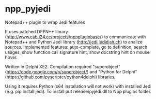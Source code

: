 # npp_pyjedi
Notepad++ plugin to wrap Jedi features

It uses patched DFPN++ library (http://www.cab.i24.cc/projects/npppluginbase/) to communicate with Notepad++ and Python Jedi library (http://jedi.jedidjah.ch) to analize sources.
Implemented features: auto-complete, go to definition, search usages, show function call signature hint, show docstring hint on mouse hover.

Written in Delphi XE2. Compilation required "superobject" (https://code.google.com/p/superobject/) and "Python for Delphi" (https://github.com/pyscripter/python4delphi) libraries.

Using it requires Python (x64 installation will not work) with installed Jedi (e.g. pip install jedi).
To install put release\pyjedi.dll to Npp plugins folder.